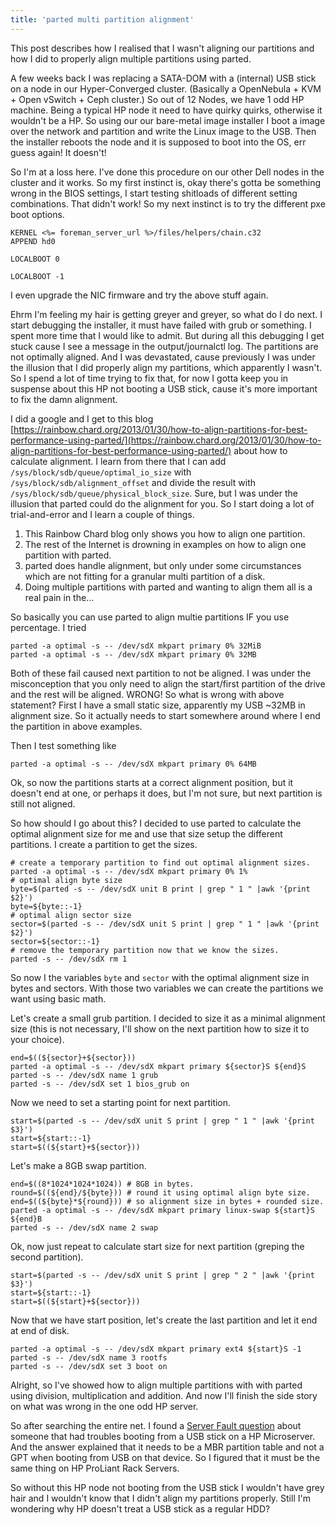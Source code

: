 ```yaml
---
title: 'parted multi partition alignment'
---
```


This post describes how I realised that I wasn't aligning our partitions and how I did to properly align multiple partitions using parted.

A few weeks back I was replacing a SATA-DOM with a (internal) USB stick on a node in our Hyper-Converged cluster. (Basically a OpenNebula + KVM + Open vSwitch + Ceph cluster.)
So out of 12 Nodes, we have 1 odd HP machine.
Being a typical HP node it need to have quirky quirks, otherwise it wouldn't be a HP. So using our our bare-metal image installer I boot a image over the network and partition and write the Linux image to the USB. Then the installer reboots the node and it is supposed to boot into the OS, err guess again! It doesn't!

So I'm at a loss here. I've done this procedure on our other Dell nodes in the cluster and it works. So my first instinct is, okay there's gotta be something wrong in the BIOS settings, I start testing shitloads of different setting combinations. That didn't work!
So my next instinct is to try the different pxe boot options.

```
KERNEL <%= foreman_server_url %>/files/helpers/chain.c32
APPEND hd0
```

```
LOCALBOOT 0
```

```
LOCALBOOT -1
```

I even upgrade the NIC firmware and try the above stuff again.

Ehrm I'm feeling my hair is getting greyer and greyer, so what do I do next. I start debugging the installer, it must have failed with grub or something. I spent more time that I would like to admit. But during all this debugging I get stuck cause I see a message in the output/journalctl log. The partitions are not optimally aligned. And I was devastated, cause previously I was under the illusion that I did properly align my partitions, which apparently I wasn't. So I spend a lot of time trying to fix that, for now I gotta keep you in suspense about this HP not booting a USB stick, cause it's more important to fix the damn alignment.

I did a google and I get to this blog [https://rainbow.chard.org/2013/01/30/how-to-align-partitions-for-best-performance-using-parted/](https://rainbow.chard.org/2013/01/30/how-to-align-partitions-for-best-performance-using-parted/) about how to calculate alignment. I learn from there that I can add `/sys/block/sdb/queue/optimal_io_size` with `/sys/block/sdb/alignment_offset` and divide the result with `/sys/block/sdb/queue/physical_block_size`. Sure, but I was under the illusion that parted could do the alignment for you. So I start doing a lot of trial-and-error and I learn a couple of things.

1. This Rainbow Chard blog only shows you how to align one partition.
2. The rest of the Internet is drowning in examples on how to align one partition with parted.
3. parted does handle alignment, but only under some circumstances which are not fitting for a granular multi partition of a disk.
4. Doing multiple partitions with parted and wanting to align them all is a real pain in the...

So basically you can use parted to align multie partitions IF you use percentage. I tried
```
parted -a optimal -s -- /dev/sdX mkpart primary 0% 32MiB
parted -a optimal -s -- /dev/sdX mkpart primary 0% 32MB
```
Both of these fail caused next partition to not be aligned. I was under the misconception that you only need to align the start/first partition of the drive and the rest will be aligned. WRONG!
So what is wrong with above statement? First I have a small static size, apparently my USB ~32MB in alignment size. So it actually needs to start somewhere around where I end the partition in above examples.

Then I test something like
```
parted -a optimal -s -- /dev/sdX mkpart primary 0% 64MB
```
Ok, so now the partitions starts at a correct alignment position, but it doesn't end at one, or perhaps it does, but I'm not sure, but next partition is still not aligned.

So how should I go about this? I decided to use parted to calculate the optimal alignment size for me and use that size setup the different partitions.
I create a partition to get the sizes.

```
# create a temporary partition to find out optimal alignment sizes.
parted -a optimal -s -- /dev/sdX mkpart primary 0% 1%
# optimal align byte size
byte=$(parted -s -- /dev/sdX unit B print | grep " 1 " |awk '{print $2}')
byte=${byte::-1}
# optimal align sector size
sector=$(parted -s -- /dev/sdX unit S print | grep " 1 " |awk '{print $2}')
sector=${sector::-1}
# remove the temporary partition now that we know the sizes.
parted -s -- /dev/sdX rm 1
```

So now I the variables `byte` and `sector` with the optimal alignment size in bytes and sectors.
With those two variables we can create the partitions we want using basic math.

Let's create a small grub partition. I decided to size it as a minimal alignment size (this is not necessary, I'll show on the next partition how to size it to your choice). 

```
end=$((${sector}+${sector}))
parted -a optimal -s -- /dev/sdX mkpart primary ${sector}S ${end}S
parted -s -- /dev/sdX name 1 grub
parted -s -- /dev/sdX set 1 bios_grub on
```

Now we need to set a starting point for next partition.

```
start=$(parted -s -- /dev/sdX unit S print | grep " 1 " |awk '{print $3}')
start=${start::-1}
start=$((${start}+${sector}))
```

Let's make a 8GB swap partition.

```
end=$((8*1024*1024*1024)) # 8GB in bytes.
round=$((${end}/${byte})) # round it using optimal align byte size.
end=$((${byte}*${round})) # so alignment size in bytes + rounded size.
parted -a optimal -s -- /dev/sdX mkpart primary linux-swap ${start}S ${end}B
parted -s -- /dev/sdX name 2 swap
```

Ok, now just repeat to calculate start size for next partition (greping the second partition).

```
start=$(parted -s -- /dev/sdX unit S print | grep " 2 " |awk '{print $3}')
start=${start::-1}
start=$((${start}+${sector}))
```

Now that we have start position, let's create the last partition and let it end at end of disk.

```
parted -a optimal -s -- /dev/sdX mkpart primary ext4 ${start}S -1
parted -s -- /dev/sdX name 3 rootfs
parted -s -- /dev/sdX set 3 boot on
```

Alright, so I've showed how to align multiple partitions with with parted using division, multiplication and addition.
And now I'll finish the side story on what was wrong in the one odd HP server.

So after searching the entire net. I found a [Server Fault question](https://serverfault.com/a/750083/154660) about someone that had troubles booting from a USB stick on a HP Microserver. And the answer explained that it needs to be a MBR partition table and not a GPT when booting from USB on that device. So I figured that it must be the same thing on HP ProLiant Rack Servers.

So without this HP node not booting from the USB stick I wouldn't have grey hair and I wouldn't know that I didn't align my partitions properly. Still I'm wondering why HP doesn't treat a USB stick as a regular HDD?